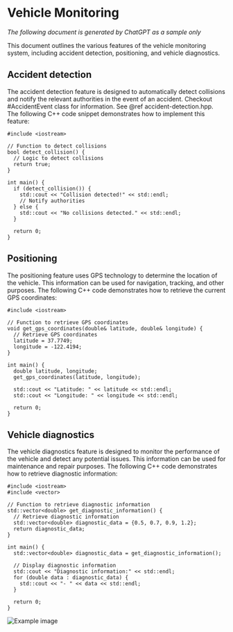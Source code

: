 # Vehicle Monitoring

_The following document is generated by ChatGPT as a sample only_

This document outlines the various features of the vehicle monitoring system, including accident detection, positioning, and vehicle diagnostics.

## Accident detection

The accident detection feature is designed to automatically detect collisions and notify the relevant authorities in the event of an accident.
Checkout #AccidentEvent class for information.
See @ref accident-detection.hpp.
The following C++ code snippet demonstrates how to implement this feature:

    #include <iostream>

    // Function to detect collisions
    bool detect_collision() {
      // Logic to detect collisions
      return true;
    }

    int main() {
      if (detect_collision()) {
        std::cout << "Collision detected!" << std::endl;
        // Notify authorities
      } else {
        std::cout << "No collisions detected." << std::endl;
      }

      return 0;
    }

## Positioning

The positioning feature uses GPS technology to determine the location of the vehicle. This information can be used for navigation, tracking, and other purposes. The following C++ code demonstrates how to retrieve the current GPS coordinates:

    #include <iostream>

    // Function to retrieve GPS coordinates
    void get_gps_coordinates(double& latitude, double& longitude) {
      // Retrieve GPS coordinates
      latitude = 37.7749;
      longitude = -122.4194;
    }

    int main() {
      double latitude, longitude;
      get_gps_coordinates(latitude, longitude);

      std::cout << "Latitude: " << latitude << std::endl;
      std::cout << "Longitude: " << longitude << std::endl;

      return 0;
    }

## Vehicle diagnostics

The vehicle diagnostics feature is designed to monitor the performance of the vehicle and detect any potential issues. This information can be used for maintenance and repair purposes. The following C++ code demonstrates how to retrieve diagnostic information:

    #include <iostream>
    #include <vector>

    // Function to retrieve diagnostic information
    std::vector<double> get_diagnostic_information() {
      // Retrieve diagnostic information
      std::vector<double> diagnostic_data = {0.5, 0.7, 0.9, 1.2};
      return diagnostic_data;
    }

    int main() {
      std::vector<double> diagnostic_data = get_diagnostic_information();

      // Display diagnostic information
      std::cout << "Diagnostic information:" << std::endl;
      for (double data : diagnostic_data) {
        std::cout << "- " << data << std::endl;
      }

      return 0;
    }


![Example image](Owl.jpg)
